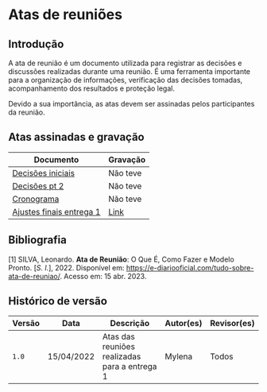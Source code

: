 # Atas de reuniões

## Introdução

 A ata de reunião é um documento utilizada para registrar as decisões e discussões realizadas durante uma reunião. É uma ferramenta importante para a organização de informações, verificação das decisões tomadas, acompanhamento dos resultados e proteção legal.
 
Devido a sua importância, as atas devem ser assinadas pelos participantes da reunião. 

## Atas assinadas e gravação

|Documento|Gravação  |
|--|--|
|[Decisões iniciais](https://unbbr-my.sharepoint.com/:b:/g/personal/211029497_aluno_unb_br/ET70WWU2w4lEvpnx2HB1lqUB9ggQfThyfPpFeqAKbHE2zA?e=cmF8cj)  | Não teve |
|[Decisões pt 2](https://unbbr-my.sharepoint.com/:b:/g/personal/211029497_aluno_unb_br/EamdHFfd97NGqrK_areBWAQBETXifyiiKS2kaz69STILLA?e=OttyIt)| Não teve
|[Cronograma](https://unbbr-my.sharepoint.com/:b:/g/personal/211029497_aluno_unb_br/EV0-Xe9g2YhLveIGywPPZjgBZJ8H9eswDfB2FZbJZsZUSw?e=NZLedQ)| Não teve
| [Ajustes finais entrega 1](https://unbbr-my.sharepoint.com/:b:/g/personal/211029497_aluno_unb_br/ETj9-j-RykpAhUtwFGwecsoBR7U6vTItTc2dnJj1aCQJTA?e=ZquvfV)|[Link](https://youtu.be/xmTG8MMpY8Y)

## Bibliografia
[1] SILVA, Leonardo. **Ata de Reunião**: O Que É, Como Fazer e Modelo Pronto. [_S. l._], 2022. Disponível em: https://e-diariooficial.com/tudo-sobre-ata-de-reuniao/. Acesso em: 15 abr. 2023.

## Histórico de versão
| Versão | Data | Descrição| Autor(es)| Revisor(es)
|--|--|--|--|--|
| `1.0` |15/04/2022|Atas das reuniões realizadas para a entrega 1| Mylena| Todos



